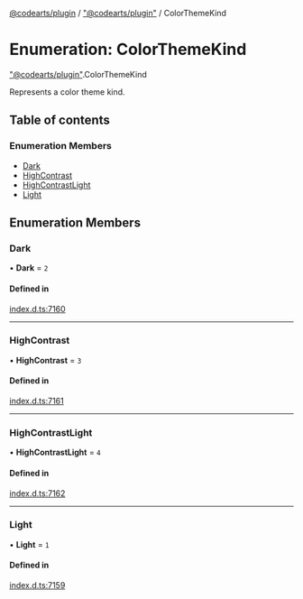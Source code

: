 [@codearts/plugin](../README.md) / ["@codearts/plugin"](../modules/_codearts_plugin_.md) / ColorThemeKind

# Enumeration: ColorThemeKind

["@codearts/plugin"](../modules/_codearts_plugin_.md).ColorThemeKind

Represents a color theme kind.

## Table of contents

### Enumeration Members

- [Dark](codearts_plugin_.ColorThemeKind.md#dark)
- [HighContrast](codearts_plugin_.ColorThemeKind.md#highcontrast)
- [HighContrastLight](codearts_plugin_.ColorThemeKind.md#highcontrastlight)
- [Light](codearts_plugin_.ColorThemeKind.md#light)

## Enumeration Members

### Dark

• **Dark** = ``2``

#### Defined in

[index.d.ts:7160](https://github.com/xyz-fish/cloudide-plugin-api/blob/9927cd6/index.d.ts#L7160)

___

### HighContrast

• **HighContrast** = ``3``

#### Defined in

[index.d.ts:7161](https://github.com/xyz-fish/cloudide-plugin-api/blob/9927cd6/index.d.ts#L7161)

___

### HighContrastLight

• **HighContrastLight** = ``4``

#### Defined in

[index.d.ts:7162](https://github.com/xyz-fish/cloudide-plugin-api/blob/9927cd6/index.d.ts#L7162)

___

### Light

• **Light** = ``1``

#### Defined in

[index.d.ts:7159](https://github.com/xyz-fish/cloudide-plugin-api/blob/9927cd6/index.d.ts#L7159)
